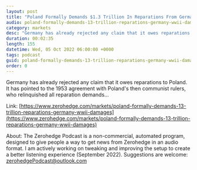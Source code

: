 ```yaml
---
layout: post
title: "Poland Formally Demands $1.3 Trillion In Reparations From Germany For WWII Damages"
audio: poland-formally-demands-13-trillion-reparations-germany-wwii-damages-0
category: markets
desc: "Germany has already rejected any claim that it owes reparations to Poland. It has pointed to the 1953 agreement with Poland's then communist rulers, who relinquished all reparation demands..."
duration: 00:02:35
length: 155
datetime: Wed, 05 Oct 2022 06:00:00 +0000
tags: podcast
guid: poland-formally-demands-13-trillion-reparations-germany-wwii-damages-0
order: 0
---
```

Germany has already rejected any claim that it owes reparations to Poland. It has pointed to the 1953 agreement with Poland's then communist rulers, who relinquished all reparation demands...

Link: [https://www.zerohedge.com/markets/poland-formally-demands-13-trillion-reparations-germany-wwii-damages](https://www.zerohedge.com/markets/poland-formally-demands-13-trillion-reparations-germany-wwii-damages)

About: The Zerohedge Podcast is a non-commercial, automated program, designed to give people a way to get news from Zerohedge in an audio format.  I am actively working on tweaking and improving the setup to create a better listening experience (September 2022).  Suggestions are welcome: [zerohedgePodcast@outlook.com](mailto:zerohedgePodcast@outlook.com)
